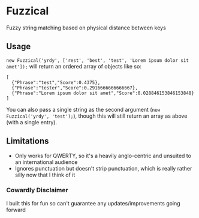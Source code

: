 # Fuzzical
Fuzzy string matching based on physical distance between keys

## Usage
`new Fuzzical('yrdy', ['rest', 'best', 'test', 'Lorem ipsum dolor sit amet']);` will return an ordered array of objects like so:
```
[
  {"Phrase":"test","Score":0.4375},
  {"Phrase":"tester","Score":0.2916666666666667},
  {"Phrase":"Lorem ipsum dolor sit amet","Score":0.028846153846153848}
]
```
You can also pass a single string as the second argument (`new Fuzzical('yrdy', 'test');`), though this will still return an array as above (with a single entry).

## Limitations
- Only works for QWERTY, so it's a heavily anglo-centric and unsuited to an international audience
- Ignores punctuation but doesn't strip punctuation, which is really rather silly now that I think of it

### Cowardly Disclaimer
I built this for fun so can't guarantee any updates/improvements going forward
